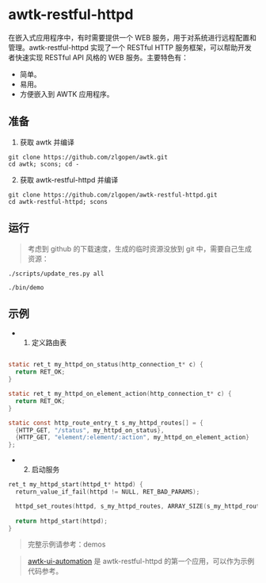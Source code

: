 # awtk-restful-httpd

在嵌入式应用程序中，有时需要提供一个 WEB 服务，用于对系统进行远程配置和管理。awtk-restful-httpd 实现了一个 RESTful HTTP 服务框架，可以帮助开发者快速实现 RESTful API 风格的 WEB 服务。主要特色有：

* 简单。
* 易用。
* 方便嵌入到 AWTK 应用程序。

## 准备

1. 获取 awtk 并编译

```
git clone https://github.com/zlgopen/awtk.git
cd awtk; scons; cd -
```

2. 获取 awtk-restful-httpd 并编译
```
git clone https://github.com/zlgopen/awtk-restful-httpd.git
cd awtk-restful-httpd; scons
```

## 运行

> 考虑到 github 的下载速度，生成的临时资源没放到 git 中，需要自己生成资源：

```
./scripts/update_res.py all
```

```
./bin/demo
```

## 示例

* 1. 定义路由表

```c

static ret_t my_httpd_on_status(http_connection_t* c) {
  return RET_OK;
}

static ret_t my_httpd_on_element_action(http_connection_t* c) {
  return RET_OK;
}

static const http_route_entry_t s_my_httpd_routes[] = {
  {HTTP_GET, "/status", my_httpd_on_status},
  {HTTP_GET, "element/:element/:action", my_httpd_on_element_action}
};
```

* 2. 启动服务

```c
ret_t my_httpd_start(httpd_t* httpd) {
  return_value_if_fail(httpd != NULL, RET_BAD_PARAMS);

  httpd_set_routes(httpd, s_my_httpd_routes, ARRAY_SIZE(s_my_httpd_routes));
  
  return httpd_start(httpd);
}
```

> 完整示例请参考：demos

> [awtk-ui-automation](https://github.com/zlgopen/awtk-ui-automation) 是 awtk-restful-httpd 的第一个应用，可以作为示例代码参考。